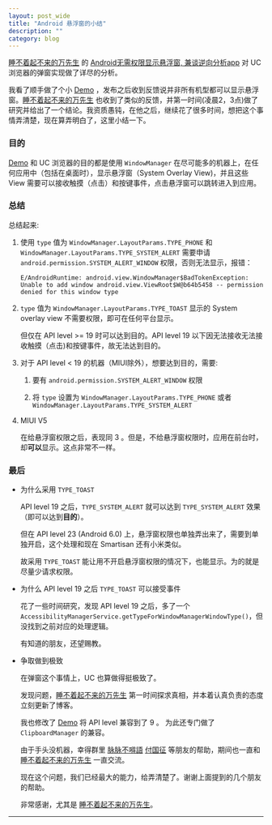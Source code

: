 ```yaml
---
layout: post_wide
title: "Android 悬浮窗的小结"
description: ""
category: blog
---
```


[睡不着起不来的万先生](http://weibo.com/2951317192) 的 [Android无需权限显示悬浮窗, 兼谈逆向分析app](http://www.jianshu.com/p/167fd5f47d5c) 对 UC 浏览器的弹窗实现做了详尽的分析。

我看了顺手做了个小 [Demo][] ，发布之后收到反馈说并非所有机型都可以显示悬浮窗。[睡不着起不来的万先生][] 也收到了类似的反馈，并第一时间(凌晨2，3点)做了研究并给出了一个结论。我资质愚钝，在他之后，继续花了很多时间，想把这个事情弄清楚，现在算弄明白了，这里小结一下。

### 目的

[Demo][] 和 UC 浏览器的目的都是使用 `WindowManager` 在尽可能多的机器上，在任何应用中（包括在桌面时），显示悬浮窗（System Overlay View)，并且这些 View 需要可以接收触摸（点击）和按键事件，点击悬浮窗可以跳转进入到应用。

### 总结

总结起来:

1.  使用 `type` 值为 `WindowManager.LayoutParams.TYPE_PHONE` 和 `WindowManager.LayoutParams.TYPE_SYSTEM_ALERT` 需要申请 `android.permission.SYSTEM_ALERT_WINDOW` 权限，否则无法显示，报错：

    ```
    E/AndroidRuntime: android.view.WindowManager$BadTokenException: Unable to add window android.view.ViewRoot$W@b64b5458 -- permission denied for this window type
    ```

2.  `type` 值为 `WindowManager.LayoutParams.TYPE_TOAST` 显示的 System overlay view 不需要权限，即可在任何平台显示。

    但仅在 API level >= 19 时可以达到目的。API level 19 以下因无法接收无法接收触摸（点击)和按键事件，故无法达到目的。

3.  对于 API level < 19 的机器（MIUI除外），想要达到目的，需要:

    1.  要有 `android.permission.SYSTEM_ALERT_WINDOW` 权限

    2.  将 `type` 设置为 `WindowManager.LayoutParams.TYPE_PHONE` 或者 `WindowManager.LayoutParams.TYPE_SYSTEM_ALERT`

4.  MIUI V5

    在给悬浮窗权限之后，表现同 3 。但是，不给悬浮窗权限时，应用在前台时，却**可以**显示。这点非常不一样。

### 最后


*   为什么采用 `TYPE_TOAST`

    API level 19 之后，`TYPE_SYSTEM_ALERT` 就可以达到 `TYPE_SYSTEM_ALERT` 效果（即可以达到**目的**）。

    但在 API level 23 (Android 6.0) 上，悬浮窗权限也单独弄出来了，需要到单独开启，这个处理和现在 Smartisan 还有小米类似。

    故采用 `TYPE_TOAST` 能让用不开启悬浮窗权限的情况下，也能显示。为的就是尽量少请求权限。

*   为什么 API level 19 之后 `TYPE_TOAST` 可以接受事件

    花了一些时间研究，发现 API level 19 之后，多了一个 `AccessibilityManagerService.getTypeForWindowManagerWindowType()`，但没找到之前对应的处理逻辑。

    有知道的朋友，还望赐教。

*   争取做到极致

    在弹窗这个事情上，UC 也算做得挺极致了。

    发现问题，[睡不着起不来的万先生][] 第一时间探求真相，并本着认真负责的态度立刻更新了博客。

    我也修改了 [Demo][] 将 API level 兼容到了 9 。 为此还专门做了 `ClipboardManager` 的兼容。

    由于手头没机器，幸得群里 [脉脉不嘚語][] [付国征][] 等朋友的帮助，期间也一直和 [睡不着起不来的万先生][] 一直交流。

    现在这个问题，我们已经最大的能力，给弄清楚了。谢谢上面提到的几个朋友的帮助。
    
    非常感谢，尤其是 [睡不着起不来的万先生][]。

---
[睡不着起不来的万先生]:        http://weibo.com/2951317192
[Demo]:     https://github.com/liaohuqiu/android-UCToast
[脉脉不嘚語]:    http://weibo.com/u/2319578217
[付国征]:     http://weibo.com/u/1649198280
